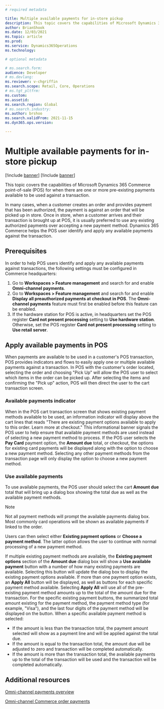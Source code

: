 ```yaml
---
# required metadata

title: Multiple available payments for in-store pickup
description: This topic covers the capabilities of Microsoft Dynamics 365 Commerce point-of-sale (POS) for when there are one or more pre-existing payments available to be used against a transaction.
author: BrianShook
ms.date: 12/03/2021
ms.topic: article
ms.prod: 
ms.service: Dynamics365Operations
ms.technology: 

# optional metadata

# ms.search.form: 
audience: Developer
# ms.devlang: 
ms.reviewer: v-chgriffin
ms.search.scope: Retail, Core, Operations
# ms.tgt_pltfrm: 
ms.custom: 
ms.assetid: 
ms.search.region: Global
# ms.search.industry: 
ms.author: brshoo
ms.search.validFrom: 2021-11-15
ms.dyn365.ops.version: 

---
```


# Multiple available payments for in-store pickup

[!include [banner](../includes/banner.md)]
[!include [banner](../includes/preview-banner.md)]

This topic covers the capabilities of Microsoft Dynamics 365 Commerce point-of-sale (POS) for when there are one or more pre-existing payments available to be used against a transaction.

In many cases, when a customer creates an order and provides payment that has been authorized, the payment is against an order that will be picked up in store. Once in store, when a customer arrives and their transaction is brought up at POS, it is usually preferred to use any existing authorized payments over accepting a new payment method. Dynamics 365 Commerce helps the POS user identify and apply any available payments against the transaction.

## Prerequisites

In order to help POS users identify and apply any available payments against transactions, the following settings must be configured in Commerce headquarters:

1. Go to **Workspaces \> Feature management** and search for and enable **Omni-channel payments**.
1. Go to **Workspaces \> Feature management** and search for and enable **Display all preauthorized payments at checkout in POS**. The **Omni-channel payments** feature must first be enabled before this feature can be enabled.
1. If the hardware station for POS is active, in headquarters set the POS register **Card not present processing** setting to **Use hardware station**. Otherwise, set the POS register **Card not present processing** setting to **Use retail server**.

## Apply available payments in POS

When payments are available to be used in a customer's POS transaction, POS provides indicators and flows to easily apply one or multiple available payments against a transaction. In POS with the customer's order located, selecting the order and choosing "Pick Up" will allow the POS user to select which items in the order can be picked up. After selecting the items and confirming the "Pick up" action, POS will then direct the user to the cart transaction screen.

### Available payments indicator

When in the POS cart transaction screen that shows existing payment methods available to be used, an information indicator will display above the cart lines that reads "There are existing payment options available to apply to this order. Learn more at checkout." This informational banner signals the POS user to help ensure that available payment methods are used instead of selecting a new payment method to process. If the POS user selects the **Pay Card** payment option, the **Amount due** total, or checkout, the options for existing card payments will be displayed along with the option to choose a new payment method. Selecting any other payment methods from the transaction page will only display the option to choose a new payment method.

### Use available payments

To use available payments, the POS user should select the cart **Amount due** total that will bring up a dialog box showing the total due as well as the available payment methods.

>[!NOTE]
> Not all payment methods will prompt the available payments dialog box. Most commonly card operations will be shown as available payments if linked to the order. 

Users can then select either **Existing payment options** or **Choose a payment method**. The latter option allows the user to continue with normal processing of a new payment method.

If multiple existing payment methods are available, the **Existing payment options** section of the **Amount due** dialog box will show a **Use available payment** button with a number of how many existing payments are available. Selecting this button will update the dialog box to display the existing payment options available. If more than one payment option exists, an **Apply All** button will be displayed, as well as buttons for each specific payment method available. Selecting **Apply All** will use all of the pre-existing payment method amounts up to the total of the amount due for the transaction. For the specific existing payment buttons, the summarized total amount existing for the payment method, the payment method type (for example, "Visa"), and the last four digits of the payment method will be displayed on the button. When a specific available payment method is selected:

- If the amount is less than the transaction total, the payment amount selected will show as a payment line and will be applied against the total due.
- If the amount is equal to the transaction total, the amount due will be adjusted to zero and transaction will be completed automatically.
- If the amount is more than the transaction total, the available payments up to the total of the transaction will be used and the transaction will be completed automatically.

## Additional resources

[Omni-channel payments overview](../omni-channel-payments.md)

[Omni-channel Commerce order payments](commerce-payments.md)

